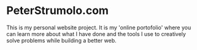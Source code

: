 # PeterStrumolo.com

This is my personal website project. It is my 'online portofolio' where you can learn more about what I have done and the tools I use to creatively solve problems while building a better web. 
